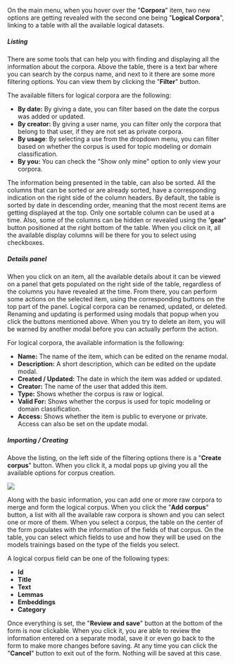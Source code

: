 On the main menu, when you hover over the "**Corpora**" item, two new options are getting revealed with the second one being "**Logical Corpora**", linking to a table with all the available logical datasets.

##### Listing

There are some tools that can help you with finding and displaying all the information about the corpora. Above the table, there is a text bar where you can search by the corpus name, and next to it there are some more filtering options. You can view them by clicking the "**Filter**" button.

The available filters for logical corpora are the following:
- **By date:** By giving a date, you can filter based on the date the corpus was added or updated.
- **By creator:** By giving a user name, you can filter only the corpora that belong to that user, if they are not set as private corpora.
- **By usage**: By selecting a use from the dropdown menu, you can filter based on whether the corpus is used for topic modeling or domain classification.
- **By you:** You can check the "Show only mine" option to only view your corpora.

The information being presented in the table, can also be sorted. All the columns that can be sorted or are already sorted, have a corresponding indication on the right side of the column headers. By default, the table is sorted by date in descending order, meaning that the most recent items are getting displayed at the top. Only one sortable column can be used at a time. Also, some of the columns can be hidden or revealed using the **'gear'** button positioned at the right bottom of the table. When you click on it, all the available display columns will be there for you to select using checkboxes.

##### Details panel

When you click on an item, all the available details about it can be viewed on a panel that gets populated on the right side of the table, regardless of the columns you have revealed at the time. From there, you can perform some actions on the selected item, using the corresponding buttons on the top part of the panel. Logical corpora can be renamed, updated, or deleted. Renaming and updating is performed using modals that popup when you click the buttons mentioned above. When you try to delete an item, you will be warned by another modal before you can actually perform the action.

For logical corpora, the available information is the following:
- **Name:** The name of the item, which can be edited on the rename modal.
- **Description:** A short description, which can be edited on the update modal.
- **Created / Updated:** The date in which the item was added or updated.
- **Creator:** The name of the user that added this item.
- **Type:** Shows whether the corpus is raw or logical.
- **Valid For:** Shows whether the corpus is used for topic modeling or domain classification.
- **Access:** Shows whether the item is public to everyone or private. Access can also be set on the update modal.

##### Importing / Creating

Above the listing, on the left side of the filtering options there is a "**Create corpus**" button. When you click it, a modal pops up giving you all the available options for corpus creation.

<img class="mb-3" src="/assets/guides/images/logical-corpus-1.png">

Along with the basic information, you can add one or more raw corpora to merge and form the logical corpus. When you click the "**Add corpus**" button, a list with all the available raw corpora is shown and you can select one or more of them. When you select a corpus, the table on the center of the form populates with the information of the fields of that corpus. On the table, you can select which fields to use and how they will be used on the models trainings based on the type of the fields you select.

A logical corpus field can be one of the following types:

- **Id**
- **Title**
- **Text**
- **Lemmas**
- **Embeddings**
- **Category**

Once everything is set, the "**Review and save**" button at the bottom of the form is now clickable. When you click it, you are able to review the information entered on a separate modal, save it or even go back to the form to make more changes before saving. At any time you can click the "**Cancel**" button to exit out of the form. Nothing will be saved at this case.
